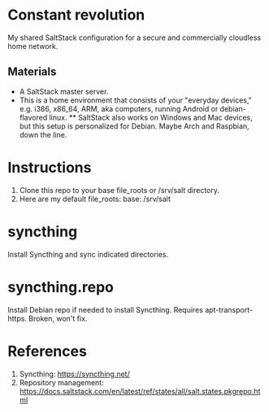# Constant revolution
My shared SaltStack configuration for a secure and commercially cloudless home network.

## Materials
* A SaltStack master server.
* This is a home environment that consists of your "everyday devices," e.g. i386, x86_64, ARM, aka computers, running Android or debian-flavored linux.
** SaltStack also works on Windows and Mac devices, but this setup is personalized for Debian. Maybe Arch and Raspbian, down the line.

# Instructions
1. Clone this repo to your base file_roots or /srv/salt directory.
2. Here are my default file_roots:
    base:
      /srv/salt
      
# syncthing
Install Syncthing and sync indicated directories.

# syncthing.repo
Install Debian repo if needed to install Syncthing. Requires apt-transport-https. Broken, won't fix.
    
# References
1. Syncthing: https://syncthing.net/
2. Repository management: https://docs.saltstack.com/en/latest/ref/states/all/salt.states.pkgrepo.html
